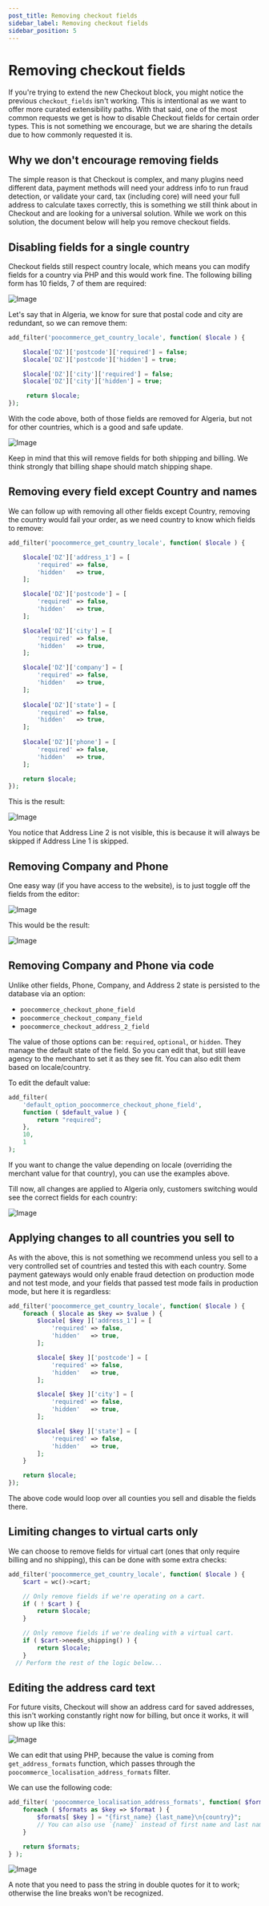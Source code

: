 ```yaml
---
post_title: Removing checkout fields
sidebar_label: Removing checkout fields
sidebar_position: 5
---
```


# Removing checkout fields

If you're trying to extend the new Checkout block, you might notice the previous `checkout_fields` isn't working. This is intentional as we want to offer more curated extensibility paths. With that said, one of the most common requests we get is how to disable Checkout fields for certain order types. This is not something we encourage, but we are sharing the details due to how commonly requested it is.

## Why we don't encourage removing fields

The simple reason is that Checkout is complex, and many plugins need different data, payment methods will need your address info to run fraud detection, or validate your card, tax (including core) will need your full address to calculate taxes correctly, this is something we still think about in Checkout and are looking for a universal solution. While we work on this solution, the document below will help you remove checkout fields.

## Disabling fields for a single country

Checkout fields still respect country locale, which means you can modify fields for a country via PHP and this would work fine. The following billing form has 10 fields, 7 of them are required:

![Image](https://github.com/user-attachments/assets/63d83769-c20c-4c85-aebf-da8510d1d9ae)

Let's say that in Algeria, we know for sure that postal code and city are redundant, so we can remove them:

```php
add_filter('poocommerce_get_country_locale', function( $locale ) {

	$locale['DZ']['postcode']['required'] = false;
	$locale['DZ']['postcode']['hidden'] = true;

	$locale['DZ']['city']['required'] = false;
	$locale['DZ']['city']['hidden'] = true;

	 return $locale;
});
```

With the code above, both of those fields are removed for Algeria, but not for other countries, which is a good and safe update.

![Image](https://github.com/user-attachments/assets/96d45e1a-99f0-4b91-92d1-85ee742a9705)

Keep in mind that this will remove fields for both shipping and billing. We think strongly that billing shape should match shipping shape.

## Removing every field except Country and names

We can follow up with removing all other fields except Country, removing the country would fail your order, as we need country to know which fields to remove:

```php
add_filter('poocommerce_get_country_locale', function( $locale ) {

	$locale['DZ']['address_1'] = [
		'required' => false,
		'hidden'   => true,
	];

	$locale['DZ']['postcode'] = [
		'required' => false,
		'hidden'   => true,
	];

	$locale['DZ']['city'] = [
		'required' => false,
		'hidden'   => true,
	];

	$locale['DZ']['company'] = [
		'required' => false,
		'hidden'   => true,
	];
	
	$locale['DZ']['state'] = [
		'required' => false,
		'hidden'   => true,
	];
	
	$locale['DZ']['phone'] = [
		'required' => false,
		'hidden'   => true,
	];

	return $locale;
});
```

This is the result:

![Image](https://github.com/user-attachments/assets/19c82877-3405-4762-82ce-e952746abe66)

You notice that Address Line 2 is not visible, this is because it will always be skipped if Address Line 1 is skipped.

## Removing Company and Phone

One easy way (if you have access to the website), is to just toggle off the fields from the editor:

![Image](https://github.com/user-attachments/assets/53740d32-4ccd-4d5e-b08f-91a8b8b7d055)

This would be the result:

![Image](https://github.com/user-attachments/assets/3bb8dc23-22cc-4787-8577-648081e57644)

## Removing Company and Phone via code

Unlike other fields, Phone, Company, and Address 2 state is persisted to the database via an option:

- `poocommerce_checkout_phone_field`
- `poocommerce_checkout_company_field`
- `poocommerce_checkout_address_2_field`

The value of those options can be: `required`, `optional`, or `hidden`. They manage the default state of the field. So you can edit that, but still leave agency to the merchant to set it as they see fit. You can also edit them based on locale/country.

To edit the default value:

```php
add_filter(
	'default_option_poocommerce_checkout_phone_field',
	function ( $default_value ) {
		return "required";
	},
	10,
	1
);
```

If you want to change the value depending on locale (overriding the merchant value for that country), you can use the examples above.

Till now, all changes are applied to Algeria only, customers switching would see the correct fields for each country:

![Image](https://github.com/user-attachments/assets/3b8cb49a-1c95-4fab-8aaa-26b14ce22aad)

## Applying changes to all countries you sell to

As with the above, this is not something we recommend unless you sell to a very controlled set of countries and tested this with each country. Some payment gateways would only enable fraud detection on production mode and not test mode, and your fields that passed test mode fails in production mode, but here it is regardless:

```php
add_filter('poocommerce_get_country_locale', function( $locale ) {
	foreach ( $locale as $key => $value ) {
		$locale[ $key ]['address_1'] = [
			'required' => false,
			'hidden'   => true,
		];

		$locale[ $key ]['postcode'] = [
			'required' => false,
			'hidden'   => true,
		];

		$locale[ $key ]['city'] = [
			'required' => false,
			'hidden'   => true,
		];

		$locale[ $key ]['state'] = [
			'required' => false,
			'hidden'   => true,
		];
	}

	return $locale;
});
```

The above code would loop over all counties you sell and disable the fields there.

## Limiting changes to virtual carts only

We can choose to remove fields for virtual cart (ones that only require billing and no shipping), this can be done with some extra checks:

```php
add_filter('poocommerce_get_country_locale', function( $locale ) {
	$cart = wc()->cart;

	// Only remove fields if we're operating on a cart.
	if ( ! $cart ) {
		return $locale;
	}

	// Only remove fields if we're dealing with a virtual cart.
	if ( $cart->needs_shipping() ) {
		return $locale;
	}
  // Perform the rest of the logic below...
```

## Editing the address card text

For future visits, Checkout will show an address card for saved addresses, this isn't working constantly right now for billing, but once it works, it will show up like this:

![Image](https://github.com/user-attachments/assets/ab56c4ca-39ba-47ab-83d1-1ce6dfefc0c3)

We can edit that using PHP, because the value is coming from `get_address_formats` function, which passes through the `poocommerce_localisation_address_formats` filter.

We can use the following code:

```php
add_filter( 'poocommerce_localisation_address_formats', function( $formats ) {
	foreach ( $formats as $key => $format ) {
		$formats[ $key ] = "{first_name} {last_name}\n{country}";
		// You can also use `{name}` instead of first name and last name.
	}

	return $formats;
} );
```

![Image](https://github.com/user-attachments/assets/2f87e168-896f-44b3-8c4f-63cc2e159d03)

A note that you need to pass the string in double quotes for it to work; otherwise the line breaks won't be recognized.
